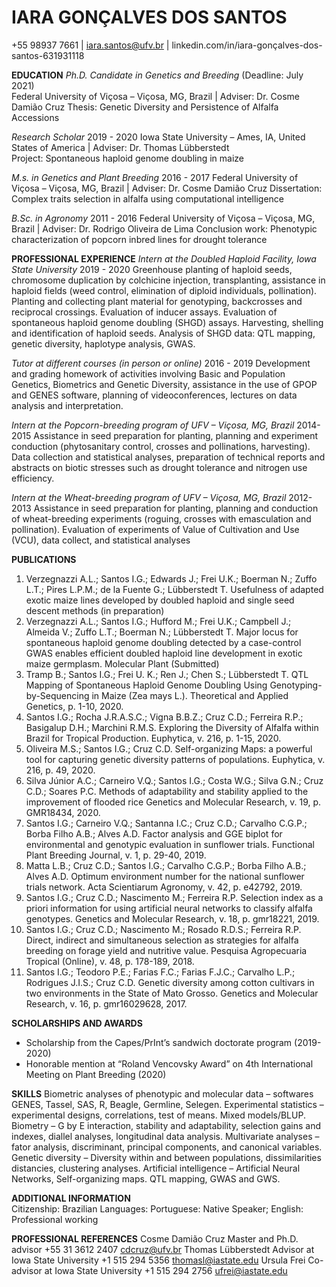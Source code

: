  # IARA GONÇALVES DOS SANTOS

+55 98937 7661 | iara.santos@ufv.br | linkedin.com/in/iara-gonçalves-dos-santos-631931118
 
**EDUCATION**
*Ph.D. Candidate in Genetics and Breeding*                                                                                       (Deadline: July 2021)                           
Federal University of Viçosa – Viçosa, MG, Brazil | Adviser: Dr. Cosme Damião Cruz
Thesis: Genetic Diversity and Persistence of Alfalfa Accessions

*Research Scholar*                                                                                                               2019 - 2020
Iowa State University – Ames, IA, United States of America | Adviser: Dr. Thomas Lübberstedt                                    
Project: Spontaneous haploid genome doubling in maize

*M.s. in Genetics and Plant Breeding*                                                                                              2016 - 2017
Federal University of Viçosa – Viçosa, MG, Brazil | Adviser: Dr. Cosme Damião Cruz
Dissertation: Complex traits selection in alfalfa using computational intelligence

*B.Sc. in Agronomy*                                                                                                                2011 - 2016
Federal University of Viçosa – Viçosa, MG, Brazil | Adviser: Dr. Rodrigo Oliveira de Lima
Conclusion work: Phenotypic characterization of popcorn inbred lines for drought tolerance

**PROFESSIONAL EXPERIENCE** 
*Intern at the Doubled Haploid Facility, Iowa State University*                                                                    2019 - 2020
Greenhouse planting of haploid seeds, chromosome duplication by colchicine injection, transplanting, assistance in haploid fields (weed control, elimination of diploid individuals, pollination). Planting and collecting plant material for genotyping, backcrosses and reciprocal crossings. Evaluation of inducer assays. Evaluation of spontaneous haploid genome doubling (SHGD) assays. Harvesting, shelling and identification of haploid seeds. Analysis of SHGD data: QTL mapping, genetic diversity, haplotype analysis, GWAS.

*Tutor at different courses (in person or online)*                                                                                 2016 - 2019
Development and grading homework of activities involving Basic and Population Genetics, Biometrics and Genetic Diversity, assistance in the use of GPOP and GENES software, planning of videoconferences, lectures on data analysis and interpretation. 

*Intern at the Popcorn-breeding program of UFV – Viçosa, MG, Brazil*                                                               2014-2015                                      Assistance in seed preparation for planting, planning and experiment conduction (phytosanitary control, crosses and pollinations, harvesting). Data collection and statistical analyses, preparation of technical reports and abstracts on biotic stresses such as drought tolerance and nitrogen use efficiency. 

*Intern at the Wheat-breeding program of UFV – Viçosa, MG, Brazil*                                                                 2012-2013
Assistance in seed preparation for planting, planning and conduction of wheat-breeding experiments (roguing, crosses with emasculation and pollination). Evaluation of experiments of Value of Cultivation and Use (VCU), data collect, and statistical analyses

**PUBLICATIONS**
1.	Verzegnazzi A.L.; Santos I.G.; Edwards J.; Frei U.K.; Boerman N.; Zuffo L.T.; Pires L.P.M.; de la Fuente G.; Lübberstedt T. Usefulness of adapted exotic maize lines developed by doubled haploid and single seed descent methods (in preparation)
2.	Verzegnazzi A.L.; Santos I.G.; Hufford M.; Frei U.K.; Campbell J.; Almeida V.; Zuffo L.T.; Boerman N.; Lübberstedt T. Major locus for spontaneous haploid genome doubling detected by a case-control GWAS enables efficient doubled haploid line development in exotic maize germplasm. Molecular Plant (Submitted)
3.	Tramp B.; Santos I.G.; Frei U. K.; Ren J.; Chen S.; Lübberstedt T. QTL Mapping of Spontaneous Haploid Genome Doubling Using Genotyping-by-Sequencing in Maize (Zea mays L.). Theoretical and Applied Genetics, p. 1-10, 2020.
4.	Santos I.G.; Rocha J.R.A.S.C.; Vigna B.B.Z.; Cruz C.D.; Ferreira R.P.; Basigalup D.H.; Marchini R.M.S. Exploring the Diversity of Alfalfa within Brazil for Tropical Production. Euphytica, v. 216, p. 1-15, 2020.
5.	Oliveira M.S.; Santos I.G.; Cruz C.D. Self-organizing Maps: a powerful tool for capturing genetic diversity patterns of populations. Euphytica, v. 216, p. 49, 2020.
6.	Silva Júnior A.C.; Carneiro V.Q.; Santos I.G.; Costa W.G.; Silva G.N.; Cruz C.D.; Soares P.C. Methods of adaptability and stability applied to the improvement of flooded rice Genetics and Molecular Research, v. 19, p. GMR18434, 2020.
7.	Santos I.G.; Carneiro V.Q.; Santanna I.C.; Cruz C.D.; Carvalho C.G.P.; Borba Filho A.B.; Alves A.D. Factor analysis and GGE biplot for environmental and genotypic evaluation in sunflower trials. Functional Plant Breeding Journal, v. 1, p. 29-40, 2019.
8.	Matta L.B.; Cruz C.D.; Santos I.G.; Carvalho C.G.P.; Borba Filho A.B.; Alves A.D. Optimum environment number for the national sunflower trials network. Acta Scientiarum Agronomy, v. 42, p. e42792, 2019.
9.	Santos I.G.; Cruz C.D.; Nascimento M.; Ferreira R.P. Selection index as a priori information for using artificial neural networks to classify alfalfa genotypes. Genetics and Molecular Research, v. 18, p. gmr18221, 2019.
10.	Santos I.G.; Cruz C.D.; Nascimento M.; Rosado R.D.S.; Ferreira R.P. Direct, indirect and simultaneous selection as strategies for alfalfa breeding on forage yield and nutritive value. Pesquisa Agropecuaria Tropical (Online), v. 48, p. 178-189, 2018.
11.	Santos I.G.; Teodoro P.E.; Farias F.C.; Farias F.J.C.; Carvalho L.P.; Rodrigues J.I.S.; Cruz C.D. Genetic diversity among cotton cultivars in two environments in the State of Mato Grosso. Genetics and Molecular Research, v. 16, p. gmr16029628, 2017.

**SCHOLARSHIPS AND AWARDS**
- Scholarship from the Capes/PrInt’s sandwich doctorate program (2019-2020)
- Honorable mention at “Roland Vencovsky Award” on 4th International Meeting on Plant Breeding (2020)

**SKILLS**
Biometric analyses of phenotypic and molecular data – softwares GENES, Tassel, SAS, R, Beagle, Germline, Selegen. 
Experimental statistics – experimental designs, correlations, test of means. Mixed models/BLUP. 
Biometry – G by E interaction, stability and adaptability, selection gains and indexes, diallel analyses, longitudinal data analysis. 
Multivariate analyses – fator analysis, discriminant, principal components, and canonical variables. 
Genetic diversity – Diversity within and between populations, dissimilarities distancies, clustering analyses. 
Artificial intelligence – Artificial Neural Networks, Self-organizing maps. QTL mapping, GWAS and GWS.

**ADDITIONAL INFORMATION**	
Citizenship:    Brazilian
Languages:     Portuguese: Native Speaker; English: Professional working
  
**PROFESSIONAL REFERENCES**
Cosme Damião Cruz      Master and Ph.D. advisor                   +55 31 3612 2407       cdcruz@ufv.br
Thomas Lübberstedt     Advisor at Iowa State University            +1 515 294 5356       thomasl@iastate.edu 
Ursula Frei            Co-advisor at Iowa State University         +1 515 294 2756       ufrei@iastate.edu

